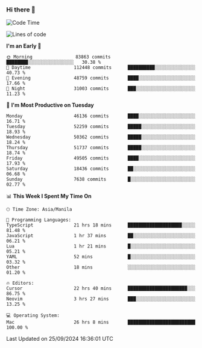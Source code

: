 ### Hi there 👋

<!--START_SECTION:waka-->
![Code Time](http://img.shields.io/badge/Code%20Time-5%2C587%20hrs%2050%20mins-blue)

![Lines of code](https://img.shields.io/badge/From%20Hello%20World%20I%27ve%20Written-120.8%20million%20lines%20of%20code-blue)

**I'm an Early 🐤** 

```text
🌞 Morning                83863 commits       ████████░░░░░░░░░░░░░░░░░   30.38 % 
🌆 Daytime                112448 commits      ██████████░░░░░░░░░░░░░░░   40.73 % 
🌃 Evening                48759 commits       ████░░░░░░░░░░░░░░░░░░░░░   17.66 % 
🌙 Night                  31003 commits       ███░░░░░░░░░░░░░░░░░░░░░░   11.23 % 
```
📅 **I'm Most Productive on Tuesday** 

```text
Monday                   46136 commits       ████░░░░░░░░░░░░░░░░░░░░░   16.71 % 
Tuesday                  52259 commits       █████░░░░░░░░░░░░░░░░░░░░   18.93 % 
Wednesday                50362 commits       █████░░░░░░░░░░░░░░░░░░░░   18.24 % 
Thursday                 51737 commits       █████░░░░░░░░░░░░░░░░░░░░   18.74 % 
Friday                   49505 commits       ████░░░░░░░░░░░░░░░░░░░░░   17.93 % 
Saturday                 18436 commits       ██░░░░░░░░░░░░░░░░░░░░░░░   06.68 % 
Sunday                   7638 commits        █░░░░░░░░░░░░░░░░░░░░░░░░   02.77 % 
```


📊 **This Week I Spent My Time On** 

```text
🕑︎ Time Zone: Asia/Manila

💬 Programming Languages: 
TypeScript               21 hrs 18 mins      ████████████████████░░░░░   81.48 % 
JavaScript               1 hr 37 mins        ██░░░░░░░░░░░░░░░░░░░░░░░   06.21 % 
Lua                      1 hr 21 mins        █░░░░░░░░░░░░░░░░░░░░░░░░   05.21 % 
YAML                     52 mins             █░░░░░░░░░░░░░░░░░░░░░░░░   03.32 % 
Other                    18 mins             ░░░░░░░░░░░░░░░░░░░░░░░░░   01.20 % 

🔥 Editors: 
Cursor                   22 hrs 40 mins      ██████████████████████░░░   86.75 % 
Neovim                   3 hrs 27 mins       ███░░░░░░░░░░░░░░░░░░░░░░   13.25 % 

💻 Operating System: 
Mac                      26 hrs 8 mins       █████████████████████████   100.00 % 
```


 Last Updated on 25/09/2024 16:36:01 UTC
<!--END_SECTION:waka-->


<!--
**rad182/rad182** is a ✨ _special_ ✨ repository because its `README.md` (this file) appears on your GitHub profile.

Here are some ideas to get you started:

- 🔭 I’m currently working on ...
- 🌱 I’m currently learning ...
- 👯 I’m looking to collaborate on ...
- 🤔 I’m looking for help with ...
- 💬 Ask me about ...
- 📫 How to reach me: ...
- 😄 Pronouns: ...
- ⚡ Fun fact: ...
-->
